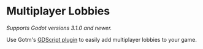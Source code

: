 # Multiplayer Lobbies

_Supports Godot versions 3.1.0 and newer._

Use Gotm's [GDScript plugin](https://godotengine.org/asset-library/asset/621) to easily add multiplayer lobbies to your game.
